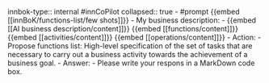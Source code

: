 innbok-type:: internal
#innCoPilot
collapsed:: true
	- #prompt {{embed [[innBoK/functions-list/few shots]]}}
		- My business description:
		- {{embed [[AI business description/content]]}} {{embed [[functions/content]]}} {{embed [[activities/content]]}} {{embed [[operations/content]]}}
		- Action:
		- Propose functions list: High-level specification of the set of tasks that are necessary to carry out a business activity towards the achievement of a business goal.
		- Answer:
		- Please write your respons in a MarkDown code box.




